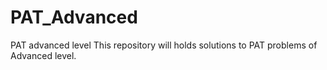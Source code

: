 # PAT_Advanced
PAT advanced level
This repository will holds solutions to PAT problems of Advanced level.
